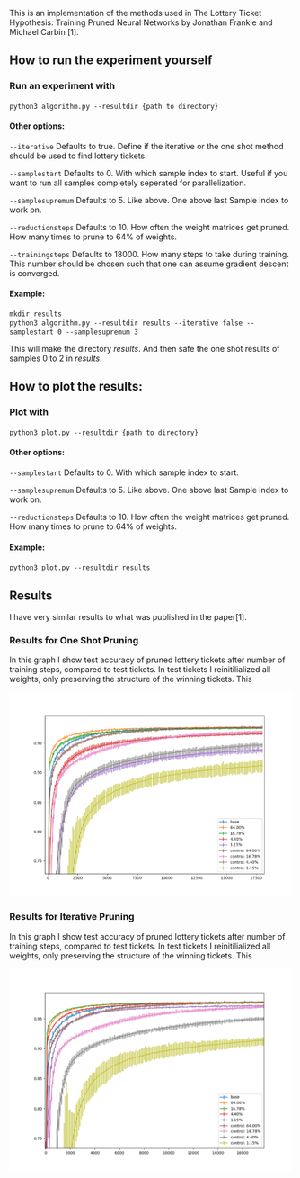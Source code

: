 This is an implementation of the methods used in The Lottery Ticket Hypothesis: Training Pruned Neural Networks by Jonathan Frankle and Michael Carbin [1].

## How to run the experiment yourself

### Run an experiment with

`python3 algorithm.py --resultdir {path to directory}`

#### Other options:

`--iterative`
Defaults to true. Define if the iterative or the one shot method should be used to find lottery tickets.

`--samplestart`
Defaults to 0. With which sample index to start. Useful if you want to run all samples completely seperated for parallelization.

`--samplesupremum`
Defaults to 5. Like above. One above last Sample index to work on.

`--reductionsteps`
Defaults to 10. How often the weight matrices get pruned. How many times to prune to 64% of weights.

`--trainingsteps`
Defaults to 18000. How many steps to take during training. This number should be chosen such that one can assume gradient descent is converged.

#### Example:

```
mkdir results
python3 algorithm.py --resultdir results --iterative false --samplestart 0 --samplesupremum 3
```

This will make the directory *results*. And then safe the one shot results of samples 0 to 2 in *results*.

## How to plot the results:

### Plot with
`python3 plot.py --resultdir {path to directory}`

#### Other options:

`--samplestart`
Defaults to 0. With which sample index to start.

`--samplesupremum`
Defaults to 5. Like above. One above last Sample index to work on.

`--reductionsteps`
Defaults to 10. How often the weight matrices get pruned. How many times to prune to 64% of weights.

#### Example:

`python3 plot.py --resultdir results`

## Results
I have very similar results to what was published in the paper[1].

### Results for One Shot Pruning

In this graph I show test accuracy of pruned lottery tickets after number of training steps, compared to test tickets. In test tickets I reinitilialized all weights, only preserving the structure of the winning tickets. This

![Graph Example](ResultsOneShot4Samples18000Iterations.png)

### Results for Iterative Pruning

In this graph I show test accuracy of pruned lottery tickets after number of training steps, compared to test tickets. In test tickets I reinitilialized all weights, only preserving the structure of the winning tickets. This

![Graph Example](ResultsIterative4Samples18000Iterations.png)

